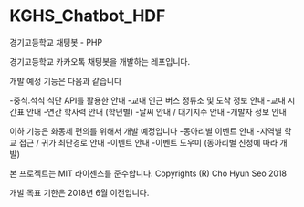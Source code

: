 # KGHS_Chatbot_HDF
경기고등학교 채팅봇 - PHP 

경기고등학교 카카오톡 채팅봇을 개발하는 레포입니다.

개발 예정 기능은 다음과 같습니다

-중식.석식 식단 API를 활용한 안내
-교내 인근 버스 정류소 및 도착 정보 안내
-교내 시간표 안내
-연간 학사력 안내 (학년별)
-날씨 안내 / 대기지수 안내
-개발자 정보 안내


이하 기능은 화동제 편의를 위해서 개발 예정입니다
-동아리별 이벤트 안내
-지역별 학교 접근 / 귀가 최단경로 안내
-이벤트 안내
-이벤트 도우미 (동아리별 신청에 따라 개발)


본 프로젝트는 MIT 라이센스를 준수합니다. 
Copyrights (R) Cho Hyun Seo 2018


개발 목표 기한은 2018년 6월 이전입니다. 
